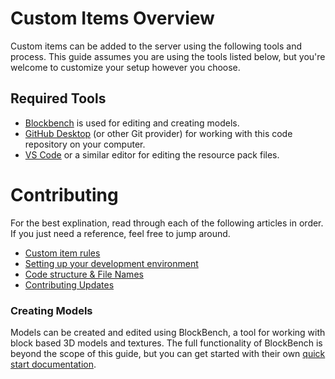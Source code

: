 # Custom Items Overview

Custom items can be added to the server using the following tools and process. This guide assumes you are using the tools listed below, but you're welcome to customize your setup however you choose. 

## Required Tools

- [Blockbench](https://www.blockbench.net/) is used for editing and creating models.
- [GitHub Desktop](https://desktop.github.com/) (or other Git provider) for working with this code repository on your computer.
- [VS Code](https://code.visualstudio.com/) or a similar editor for editing the resource pack files.

# Contributing
For the best explination, read through each of the following articles in order. If you just need a reference, feel free to jump around.

- [Custom item rules](./adding-items/rules.md)
- [Setting up your development environment](./adding-items/setup.md)
- [Code structure & File Names](./adding-items/files.md)
- [Contributing Updates](./adding-items/contributing.md)

### Creating Models
Models can be created and edited using BlockBench, a tool for working with block based 3D models and textures. The full functionality of BlockBench is beyond the scope of this guide, but you can get started with their own [quick start documentation](https://www.blockbench.net/quickstart/).